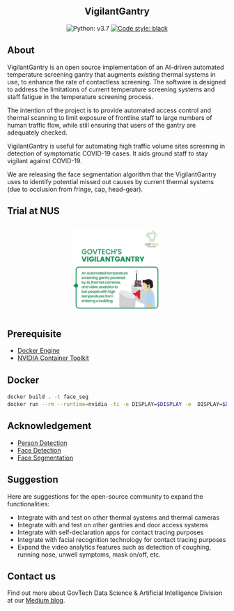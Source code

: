 <h2 align="center">VigilantGantry</h2>

<p align="center">
<img alt="Python: v3.7" src="https://img.shields.io/badge/python-v3.7-blue">
<a href="https://github.com/psf/black"><img alt="Code style: black" src="https://img.shields.io/badge/code%20style-black-000000.svg"></a>
</p>

## About

VigilantGantry is an open source implementation of an AI-driven automated temperature screening gantry that augments existing thermal systems in use, to enhance the rate of contactless screening. The software is designed to address the limitations of current temperature screening systems and staff fatigue in the temperature screening process.

The intention of the project is to provide automated access control and thermal scanning to limit exposure of frontline staff to large numbers of human traffic flow, while still ensuring that users of the gantry are adequately checked.
 
VigilantGantry is useful for automating high traffic volume sites screening in detection of symptomatic COVID-19 cases. It aids ground staff to stay vigilant against COVID-19.

We are releasing the face segmentation algorithm that the VigilantGantry uses to identify potential missed out causes by current thermal systems (due to occlusion from fringe, cap, head-gear).

 
## Trial at NUS

<h2 align="center"><a href="https://www.youtube.com/watch?v=4quAADmKs40"><img src="asset/logo.jpg" width="200"></a><h2/">

## Prerequisite

* [Docker Engine](https://docs.docker.com/engine/install/binaries/)
* [NVIDIA Container Toolkit](https://github.com/NVIDIA/nvidia-docker)

## Docker
```bash
docker build . -t face_seg
docker run --rm --runtime=nvidia -ti -e DISPLAY=$DISPLAY -e  DISPLAY=$DISPLAY -v /tmp/.X11-unix:/tmp/.X11-unix -e QT_X11_NO_MITSHM=1 --name face_seg face_seg:latest
```

## Acknowledgement 
* [Person Detection](https://github.com/eriklindernoren/PyTorch-YOLOv3)
* [Face Detection](Ultra-Light-Fast-Generic-Face-Detector-1MB)
* [Face Segmentation](https://github.com/kampta/face-seg)

## Suggestion

Here are suggestions for the open-source community to expand the functionalities:

* Integrate with and test on other thermal systems and thermal cameras
* Integrate with and test on other gantries and door access systems
* Integrate with self-declaration apps for contact tracing purposes
* Integrate with facial recognition technology for contact tracing purposes
* Expand the video analytics features such as detection of coughing, running nose, unwell symptoms, mask on/off, etc.
 
## Contact us
Find out more about GovTech Data Science & Artificial Intelligence Division at our [Medium blog](https://medium.com/dsaid-govtech).
 